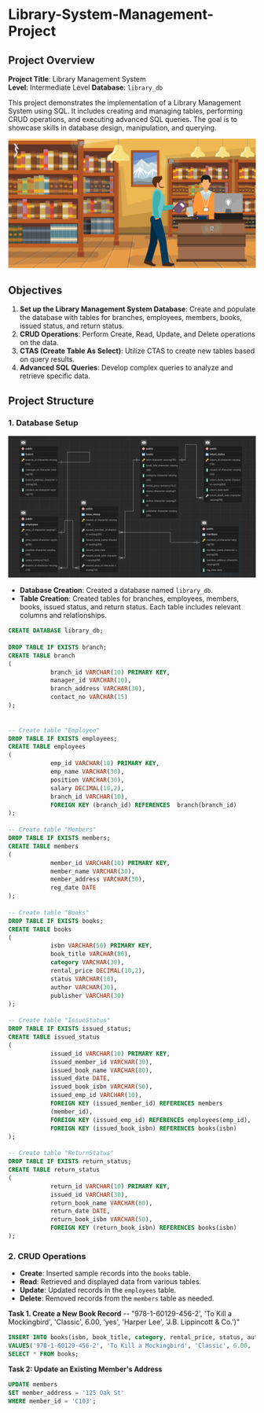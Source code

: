 # Library-System-Management-Project

## Project Overview

**Project Title**: Library Management System  
**Level**: Intermediate Level 
**Database**: `library_db`

This project demonstrates the implementation of a Library Management System using SQL. It includes creating and managing tables, performing CRUD operations, and executing advanced SQL queries. The goal is to showcase skills in database design, manipulation, and querying.

![Library_project](https://github.com/Prateek07-Kumar/Library-System-Management-Project/blob/main/library.jpg)

## Objectives

1. **Set up the Library Management System Database**: Create and populate the database with tables for branches, employees, members, books, issued status, and return status.
2. **CRUD Operations**: Perform Create, Read, Update, and Delete operations on the data.
3. **CTAS (Create Table As Select)**: Utilize CTAS to create new tables based on query results.
4. **Advanced SQL Queries**: Develop complex queries to analyze and retrieve specific data.

## Project Structure

### 1. Database Setup
![ERD](https://github.com/Prateek07-Kumar/Library-System-Management-Project/blob/main/library_erd.png)

- **Database Creation**: Created a database named `library_db`.
- **Table Creation**: Created tables for branches, employees, members, books, issued status, and return status. Each table includes relevant columns and relationships.

```sql
CREATE DATABASE library_db;

DROP TABLE IF EXISTS branch;
CREATE TABLE branch
(
            branch_id VARCHAR(10) PRIMARY KEY,
            manager_id VARCHAR(10),
            branch_address VARCHAR(30),
            contact_no VARCHAR(15)
);


-- Create table "Employee"
DROP TABLE IF EXISTS employees;
CREATE TABLE employees
(
            emp_id VARCHAR(10) PRIMARY KEY,
            emp_name VARCHAR(30),
            position VARCHAR(30),
            salary DECIMAL(10,2),
            branch_id VARCHAR(10),
            FOREIGN KEY (branch_id) REFERENCES  branch(branch_id)
);

-- Create table "Members"
DROP TABLE IF EXISTS members;
CREATE TABLE members
(
            member_id VARCHAR(10) PRIMARY KEY,
            member_name VARCHAR(30),
            member_address VARCHAR(30),
            reg_date DATE
);

-- Create table "Books"
DROP TABLE IF EXISTS books;
CREATE TABLE books
(
            isbn VARCHAR(50) PRIMARY KEY,
            book_title VARCHAR(80),
            category VARCHAR(30),
            rental_price DECIMAL(10,2),
            status VARCHAR(10),
            author VARCHAR(30),
            publisher VARCHAR(30)
);

-- Create table "IssueStatus"
DROP TABLE IF EXISTS issued_status;
CREATE TABLE issued_status
(
            issued_id VARCHAR(10) PRIMARY KEY,
            issued_member_id VARCHAR(30),
            issued_book_name VARCHAR(80),
            issued_date DATE,
            issued_book_isbn VARCHAR(50),
            issued_emp_id VARCHAR(10),
            FOREIGN KEY (issued_member_id) REFERENCES members
            (member_id),
            FOREIGN KEY (issued_emp_id) REFERENCES employees(emp_id),
            FOREIGN KEY (issued_book_isbn) REFERENCES books(isbn)
);

-- Create table "ReturnStatus"
DROP TABLE IF EXISTS return_status;
CREATE TABLE return_status
(
            return_id VARCHAR(10) PRIMARY KEY,
            issued_id VARCHAR(30),
            return_book_name VARCHAR(80),
            return_date DATE,
            return_book_isbn VARCHAR(50),
            FOREIGN KEY (return_book_isbn) REFERENCES books(isbn)
);


```

### 2. CRUD Operations

- **Create**: Inserted sample records into the `books` table.
- **Read**: Retrieved and displayed data from various tables.
- **Update**: Updated records in the `employees` table.
- **Delete**: Removed records from the `members` table as needed.

**Task 1. Create a New Book Record**
-- "978-1-60129-456-2', 'To Kill a Mockingbird', 'Classic', 6.00, 'yes', 'Harper Lee', 'J.B. Lippincott & Co.')"

```sql
INSERT INTO books(isbn, book_title, category, rental_price, status, author, publisher)
VALUES('978-1-60129-456-2', 'To Kill a Mockingbird', 'Classic', 6.00, 'yes', 'Harper Lee', 'J.B. Lippincott & Co.');
SELECT * FROM books;
```
**Task 2: Update an Existing Member's Address**

```sql
UPDATE members
SET member_address = '125 Oak St'
WHERE member_id = 'C103';
```
